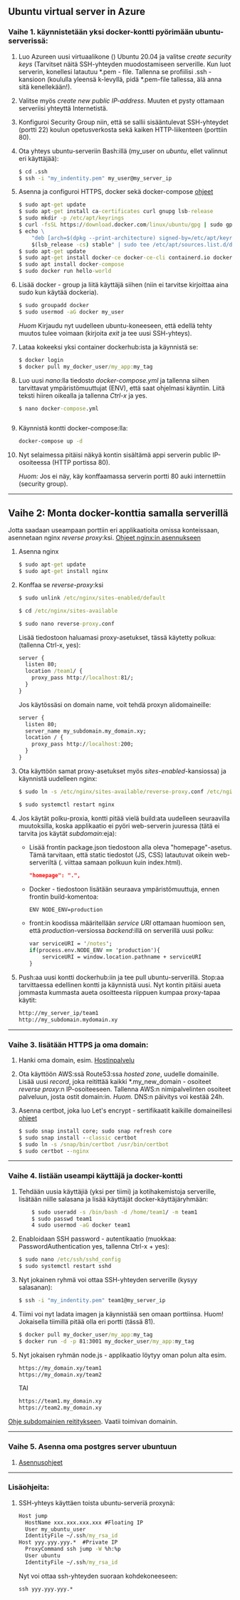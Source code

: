 ## Ubuntu virtual server in Azure

### Vaihe 1. käynnistetään yksi docker-kontti pyörimään ubuntu-serverissä:

1. Luo Azureen uusi virtuaalikone () Ubuntu 20.04 ja valitse *create security keys* (Tarvitset näitä SSH-yhteyden muodostamiseen serverille. Kun luot serverin, konellesi latautuu *.pem - file. Tallenna se profiilisi .ssh - kansioon (koululla yleensä k-levyllä, pidä *.pem-file tallessa, älä anna sitä kenellekään!). 
2. Valitse myös *create new public IP-address*. Muuten et pysty ottamaan serveriisi yhteyttä Internetistä.
3. Konfiguroi Security Group niin, että se sallii sisääntulevat SSH-yhteydet (portti 22) koulun opetusverkosta sekä kaiken HTTP-liikenteen (porttiin 80).
4. Ota yhteys ubuntu-serveriin Bash:illä (my_user on *ubuntu*, ellet valinnut eri käyttäjää):

    ```cmd
    $ cd .ssh
    $ ssh -i "my_indentity.pem" my_user@my_server_ip
    ```

5. Asenna ja configuroi HTTPS, docker sekä docker-compose [ohjeet](https://docs.docker.com/engine/install/ubuntu/)

    ```cmd
    $ sudo apt-get update
    $ sudo apt-get install ca-certificates curl gnupg lsb-release
    $ sudo mkdir -p /etc/apt/keyrings
    $ curl -fsSL https://download.docker.com/linux/ubuntu/gpg | sudo gpg --dearmor -o /etc/apt/keyrings/docker.gpg
    $ echo \
        "deb [arch=$(dpkg --print-architecture) signed-by=/etc/apt/keyrings/docker.gpg] https://download.docker.com/linux/ubuntu \
        $(lsb_release -cs) stable" | sudo tee /etc/apt/sources.list.d/docker.list > /dev/null
    $ sudo apt-get update
    $ sudo apt-get install docker-ce docker-ce-cli containerd.io docker-compose-plugin
    $ sudo apt install docker-compose
    $ sudo docker run hello-world
    ```

6. Lisää docker - group ja liitä käyttäjä siihen (niin ei tarvitse kirjoittaa aina sudo kun käytää dockeria).

    ```cmd
    $ sudo groupadd docker
    $ sudo usermod -aG docker my_user
    ```

    *Huom* Kirjaudu nyt uudelleen ubuntu-koneeseen, että edellä tehty muutos tulee voimaan (kirjoita *exit* ja tee uusi SSH-yhteys).

7. Lataa kokeeksi yksi container dockerhub:ista ja käynnistä se:

    ```cmd
    $ docker login
    $ docker pull my_docker_user/my_app:my_tag
    ```

8. Luo uusi *nano*:lla tiedosto *docker-compose.yml* ja tallenna siihen tarvittavat ympäristömuuttujat (ENV), että saat ohjelmasi käyntiin. Liitä teksti hiiren oikealla ja tallenna *Ctrl-x* ja yes.

    ```cmd
    $ nano docker-compose.yml
    ```

    ```yml
   
    ```

9. Käynnistä kontti docker-compose:lla:

    ```cmd
    docker-compose up -d
    ```

10. Nyt selaimessa pitäisi näkyä kontin sisältämä appi serverin public IP-osoiteessa (HTTP portissa 80).

    *Huom:* Jos ei näy, käy konffaamassa serverin portti 80 auki internettiin (security group).
--- 

## Vaihe 2: Monta docker-konttia samalla serverillä

Jotta saadaan useampaan porttiin eri applikaatioita omissa konteissaan, asennetaan nginx *reverse proxy*:ksi. [Ohjeet nginx:in asennukseen](https://www.hostinger.com/tutorials/how-to-set-up-nginx-reverse-proxy/)

1. Asenna nginx

    ```cmd
    $ sudo apt-get update
    $ sudo apt-get install nginx
    ```

2. Konffaa se *reverse-proxy*:ksi

    ```cmd
    $ sudo unlink /etc/nginx/sites-enabled/default
    
    $ cd /etc/nginx/sites-available
    
    $ sudo nano reverse-proxy.conf
    ```
    Lisää tiedostoon haluamasi proxy-asetukset, tässä käytetty polkua: (tallenna Ctrl-x, yes):

    ```cmd
    server {
      listen 80;
      location /team1/ {
        proxy_pass http://localhost:81/;
      }
    }
    ```

    Jos käytössäsi on domain name, voit tehdä proxyn alidomaineille:

    ```cmd
    server {
      listen 80;
      server_name my_subdomain.my_domain.xy;
      location / {
        proxy_pass http://localhost:200;
      }
    } 
    ```

2. Ota käyttöön samat proxy-asetukset myös *sites-enabled*-kansiossa) ja käynnistä uudelleen nginx:

    ```cmd
    $ sudo ln -s /etc/nginx/sites-available/reverse-proxy.conf /etc/nginx/sites-enabled/reverse-proxy.conf

    $ sudo systemctl restart nginx
    ```

3. Jos käytät polku-proxia, kontti pitää vielä build:ata uudelleen seuraavilla muutoksilla, koska applikaatio ei pyöri web-serverin juuressa (tätä ei tarvita jos käytät *subdomain*:eja):

    - Lisää frontin package.json tiedostoon alla oleva "homepage"-asetus. Tämä tarvitaan, että static tiedostot (JS, CSS) latautuvat oikein web-serveriltä (. viittaa samaan polkuun kuin index.html).

        ```json
        "homepage": ".",
        ```
    - Docker - tiedostoon lisätään seuraava ympäristömuuttuja, ennen frontin build-komentoa:
        ```cmd
        ENV NODE_ENV=production 
        ```
    - front:in koodissa määritellään *service URI* ottamaan huomioon sen, että *production*-versiossa *backend*:illä on serverillä uusi polku:
        ```cmd
        var serviceURI = '/notes';
        if(process.env.NODE_ENV == 'production'){
            serviceURI = window.location.pathname + serviceURI
        }
        ```

4. Push:aa uusi kontti dockerhub:iin ja tee pull ubuntu-serverillä. Stop:aa tarvittaessa edellinen kontti ja käynnistä uusi. Nyt kontin pitäisi aueta jommasta kummasta aueta osoitteesta riippuen kumpaa proxy-tapaa käytit:

    ```cmd
    http://my_server_ip/team1
    http://my_subdomain.mydomain.xy
    ```
---

### Vaihe 3. lisätään HTTPS ja oma domain:

1. Hanki oma domain, esim. [Hostinpalvelu](https://www.hostingpalvelu.fi/)

2. Ota käyttöön AWS:ssä Route53:ssa *hosted zone*, uudelle domainille. Lisää uusi *record*, joka reitittää kaikki \*.my_new_domain - osoiteet *reverse proxy*:n IP-osoiteeseen. Tallenna AWS:n nimipalvelinten osoiteet palveluun, josta ostit domain:in.
*Huom.* DNS:n päivitys voi kestää 24h.

3. Asenna certbot, joka luo Let's encrypt - sertifikaatit kaikille domaineillesi [ohjeet](https://certbot.eff.org/instructions?ws=nginx&os=ubuntufocal)

    ```cmd
    $ sudo snap install core; sudo snap refresh core
    $ sudo snap install --classic certbot
    $ sudo ln -s /snap/bin/certbot /usr/bin/certbot
    $ sudo certbot --nginx
    ```
---

### Vaihe 4. listään useampi käyttäjä ja docker-kontti

1. Tehdään uusia käyttäjiä (yksi per tiimi) ja kotihakemistoja serverille, lisätään niille salasana ja lisää käyttäjät docker-käyttäjäryhmään:

    ```cmd
        $ sudo useradd -s /bin/bash -d /home/team1/ -m team1
        $ sudo passwd team1
        4 sudo usermod -aG docker team1
    ```

2. Enabloidaan SSH password - autentikaatio (muokkaa: PasswordAuthentication yes, tallenna Ctrl-x + yes):

    ```cmd
    $ sudo nano /etc/ssh/sshd_config 
    $ sudo systemctl restart sshd
    ```

3. Nyt jokainen ryhmä voi ottaa SSH-yhteyden serverille (kysyy salasanan):

    ```cmd 
    $ ssh -i "my_indentity.pem" team1@my_server_ip
    ```

4. Tiimi voi nyt ladata imagen ja käynnistää sen omaan porttiinsa.
Huom! Jokaisella tiimillä pitää olla eri portti (tässä 81).

    ```cmd
    $ docker pull my_docker_user/my_app:my_tag
    $ docker run -d -p 81:3001 my_docker_user/my_app:my_tag
    ```

5. Nyt jokaisen ryhmän node.js - applikaatio löytyy oman polun alta esim.

    ```cmd
    https://my_domain.xy/team1
    https://my_domain.xy/team2
    ```

    TAI 
    ```cmd
    https://team1.my_domain.xy
    https://team2.my_domain.xy
    ```

[Ohje subdomainien reititykseen](https://ryan.himmelwright.net/post/nginx-subdomain-reverse-proxy/). Vaatii toimivan domainin.

---

### Vaihe 5. Asenna oma postgres server ubuntuun

1. [Asennusohjeet](https://linuxhint.com/install-and-setup-postgresql-database-ubuntu-22-04/)

---

### Lisäohjeita:

1. SSH-yhteys käyttäen toista ubuntu-serveriä proxynä:

    ```cmd
    Host jump
      HostName xxx.xxx.xxx.xxx #Floating IP
      User my_ubuntu_user
      IdentityFile ~/.ssh/my_rsa_id
    Host yyy.yyy.yyy.*  #Private IP
      ProxyCommand ssh jump -W %h:%p
      User ubuntu
      IdentityFile ~/.ssh/my_rsa_id
     ```
    Nyt voi ottaa ssh-yhteyden suoraan kohdekoneeseen:

    ```cmd
    ssh yyy.yyy.yyy.*
    ```
